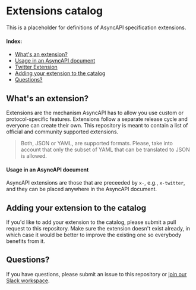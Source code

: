 # Extensions catalog

This is a placeholder for definitions of AsyncAPI specification extensions.

#### Index:

<!-- TOC depthFrom:2 depthTo:2 -->

- [What's an extension?](#whats-an-extension)
- [Usage in an AsyncAPI document](#usage-in-an-AsyncAPI-document)
- [Twitter Extension](./extensions/twitter/)
- [Adding your extension to the catalog](#adding-your-extension-to-the-catalog)
- [Questions?](#questions)

<!-- /TOC -->

## What's an extension?

Extensions are the mechanism AsyncAPI has to allow you use custom or protocol-specific features. Extensions follow a separate release cycle and everyone can create their own. This repository is meant to contain a list of official and community supported extensions.

> Both, JSON or YAML, are supported formats. Please, take into account that only the subset of YAML that can be translated to JSON is allowed.



 
#### Usage in an AsyncAPI document
AsyncAPI extensions are those that are preceeded by `x-`, e.g., `x-twitter`, and they can be placed anywhere in the AsyncAPI document.



## Adding your extension to the catalog

If you'd like to add your extension to the catalog, please submit a pull request to this repository. Make sure the extension doesn't exist already, in which case it would be better to improve the existing one so everybody benefits from it.



## Questions?

If you have questions, please submit an issue to this repository or [join our Slack workspace](https://join.slack.com/t/asyncapi/shared_invite/enQtNDY3MzI0NjU5OTQyLWU4ZGU2MTg1MDIyZDFjMTI2YjkxYTdlMzc1NjgzYTAxZDM1YTg1NDhhMTE2NDliMjlhZjYxNzk0ZTE5ZGU1ZTg).
